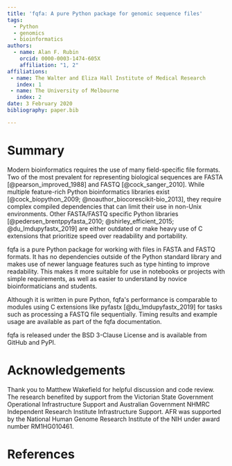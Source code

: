 ```yaml
---
title: 'fqfa: A pure Python package for genomic sequence files'
tags:
  - Python
  - genomics
  - bioinformatics
authors:
  - name: Alan F. Rubin
    orcid: 0000-0003-1474-605X
    affiliation: "1, 2"
affiliations:
 - name: The Walter and Eliza Hall Institute of Medical Research
   index: 1
 - name: The University of Melbourne
   index: 2
date: 3 February 2020
bibliography: paper.bib

---
```


# Summary

Modern bioinformatics requires the use of many field-specific file formats.
Two of the most prevalent for representing biological sequences are FASTA [@pearson_improved_1988] and FASTQ [@cock_sanger_2010].
While multiple feature-rich Python bioinformatics libraries exist [@cock_biopython_2009; @noauthor_biocorescikit-bio_2013], they require complex compiled dependencies that can limit their use in non-Unix environments.
Other FASTA/FASTQ specific Python libraries [@pedersen_brentppyfasta_2010; @shirley_efficient_2015; @du_lmdupyfastx_2019] are either outdated or make heavy use of C extensions that prioritize speed over readability and portability. 

fqfa is a pure Python package for working with files in FASTA and FASTQ formats.
It has no dependencies outside of the Python standard library and makes use of newer language features such as type hinting to improve readability.
This makes it more suitable for use in notebooks or projects with simple requirements, as well as easier to understand by novice bioinformaticians and students.

Although it is written in pure Python, fqfa's performance is comparable to modules using C extensions like pyfastx [@du_lmdupyfastx_2019] for tasks such as processing a FASTQ file sequentially.
Timing results and example usage are available as part of the fqfa documentation.

fqfa is released under the BSD 3-Clause License and is available from GitHub and PyPI.

# Acknowledgements

Thank you to Matthew Wakefield for helpful discussion and code review.
The research benefited by support from the Victorian State Government Operational Infrastructure Support and Australian Government NHMRC Independent Research Institute Infrastructure Support.
AFR was supported by the National Human Genome Research Institute of the NIH under award number RM1HG010461.

# References
